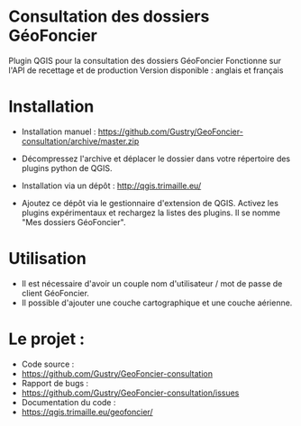 # Consultation des dossiers GéoFoncier

Plugin QGIS pour la consultation des dossiers GéoFoncier
Fonctionne sur l'API de recettage et de production
Version disponible : anglais et français


# Installation

* Installation manuel : https://github.com/Gustry/GeoFoncier-consultation/archive/master.zip
 * Décompressez l'archive et déplacer le dossier dans votre répertoire des plugins python de QGIS.

* Installation via un dépôt : http://qgis.trimaille.eu/
 * Ajoutez ce dépôt via le gestionnaire d'extension de QGIS. Activez les plugins expérimentaux et rechargez la listes des plugins. Il se nomme "Mes dossiers GéoFoncier".


# Utilisation
* Il est nécessaire d'avoir un couple nom d'utilisateur / mot de passe de client GéoFoncier.
* Il possible d'ajouter une couche cartographique et une couche aérienne.

# Le projet :
* Code source :
 * https://github.com/Gustry/GeoFoncier-consultation
* Rapport de bugs :
 * https://github.com/Gustry/GeoFoncier-consultation/issues
* Documentation du code :
 * https://qgis.trimaille.eu/geofoncier/
